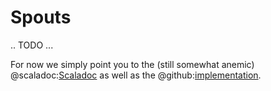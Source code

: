 Spouts
======

.. TODO ...

For now we simply point you to the (still somewhat anemic) @scaladoc:[Scaladoc](swave.core.Spout) as well as the
@github:[implementation](/core/src/main/scala/swave/core/Spout.scala).